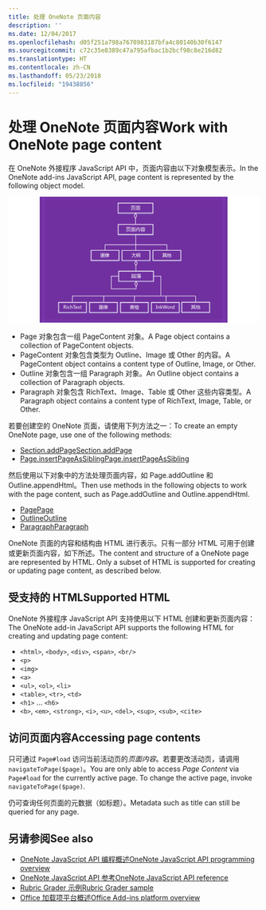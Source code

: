 ```yaml
---
title: 处理 OneNote 页面内容
description: ''
ms.date: 12/04/2017
ms.openlocfilehash: d05f251a798a7670983187bfa4c80140b30f6147
ms.sourcegitcommit: c72c35e8389c47a795afbac1b2bcf98c8e216d82
ms.translationtype: HT
ms.contentlocale: zh-CN
ms.lasthandoff: 05/23/2018
ms.locfileid: "19438856"
---
```

# <a name="work-with-onenote-page-content"></a><span data-ttu-id="f5258-102">处理 OneNote 页面内容</span><span class="sxs-lookup"><span data-stu-id="f5258-102">Work with OneNote page content</span></span> 

<span data-ttu-id="f5258-103">在 OneNote 外接程序 JavaScript API 中，页面内容由以下对象模型表示。</span><span class="sxs-lookup"><span data-stu-id="f5258-103">In the OneNote add-ins JavaScript API, page content is represented by the following object model.</span></span>

  ![OneNote 页面对象模型图](../images/one-note-om-page.png)

- <span data-ttu-id="f5258-105">Page 对象包含一组 PageContent 对象。</span><span class="sxs-lookup"><span data-stu-id="f5258-105">A Page object contains a collection of PageContent objects.</span></span>
- <span data-ttu-id="f5258-106">PageContent 对象包含类型为 Outline、Image 或 Other 的内容。</span><span class="sxs-lookup"><span data-stu-id="f5258-106">A PageContent object contains a content type of Outline, Image, or Other.</span></span>
- <span data-ttu-id="f5258-107">Outline 对象包含一组 Paragraph 对象。</span><span class="sxs-lookup"><span data-stu-id="f5258-107">An Outline object contains a collection of Paragraph objects.</span></span>
- <span data-ttu-id="f5258-108">Paragraph 对象包含 RichText、Image、Table 或 Other 这些内容类型。</span><span class="sxs-lookup"><span data-stu-id="f5258-108">A Paragraph object contains a content type of RichText, Image, Table, or Other.</span></span>

<span data-ttu-id="f5258-109">若要创建空的 OneNote 页面，请使用下列方法之一：</span><span class="sxs-lookup"><span data-stu-id="f5258-109">To create an empty OneNote page, use one of the following methods:</span></span>

- [<span data-ttu-id="f5258-110">Section.addPage</span><span class="sxs-lookup"><span data-stu-id="f5258-110">Section.addPage</span></span>](https://dev.office.com/reference/add-ins/onenote/section#addpagetitle-string)
- [<span data-ttu-id="f5258-111">Page.insertPageAsSibling</span><span class="sxs-lookup"><span data-stu-id="f5258-111">Page.insertPageAsSibling</span></span>](https://dev.office.com/reference/add-ins/onenote/page#insertpageassiblinglocation-string-title-string)

<span data-ttu-id="f5258-112">然后使用以下对象中的方法处理页面内容，如 Page.addOutline 和 Outline.appendHtml。</span><span class="sxs-lookup"><span data-stu-id="f5258-112">Then use methods in the following objects to work with the page content, such as Page.addOutline and Outline.appendHtml.</span></span> 

- [<span data-ttu-id="f5258-113">Page</span><span class="sxs-lookup"><span data-stu-id="f5258-113">Page</span></span>](https://dev.office.com/reference/add-ins/onenote/page)
- [<span data-ttu-id="f5258-114">Outline</span><span class="sxs-lookup"><span data-stu-id="f5258-114">Outline</span></span>](https://dev.office.com/reference/add-ins/onenote/outline)
- [<span data-ttu-id="f5258-115">Paragraph</span><span class="sxs-lookup"><span data-stu-id="f5258-115">Paragraph</span></span>](https://dev.office.com/reference/add-ins/onenote/paragraph)

<span data-ttu-id="f5258-p101">OneNote 页面的内容和结构由 HTML 进行表示。只有一部分 HTML 可用于创建或更新页面内容，如下所述。</span><span class="sxs-lookup"><span data-stu-id="f5258-p101">The content and structure of a OneNote page are represented by HTML. Only a subset of HTML is supported for creating or updating page content, as described below.</span></span>

## <a name="supported-html"></a><span data-ttu-id="f5258-118">受支持的 HTML</span><span class="sxs-lookup"><span data-stu-id="f5258-118">Supported HTML</span></span>

<span data-ttu-id="f5258-119">OneNote 外接程序 JavaScript API 支持使用以下 HTML 创建和更新页面内容：</span><span class="sxs-lookup"><span data-stu-id="f5258-119">The OneNote add-in JavaScript API supports the following HTML for creating and updating page content:</span></span>

- <span data-ttu-id="f5258-120">`<html>`, `<body>`, `<div>`, `<span>`, `<br/>`</span><span class="sxs-lookup"><span data-stu-id="f5258-120"></span></span> 
- `<p>`
- `<img>`
- `<a>`
- <span data-ttu-id="f5258-121">`<ul>`, `<ol>`, `<li>`</span><span class="sxs-lookup"><span data-stu-id="f5258-121"></span></span> 
- <span data-ttu-id="f5258-122">`<table>`, `<tr>`, `<td>`</span><span class="sxs-lookup"><span data-stu-id="f5258-122"></span></span>
- <span data-ttu-id="f5258-123">`<h1>` ... `<h6>`</span><span class="sxs-lookup"><span data-stu-id="f5258-123"></span></span>
- <span data-ttu-id="f5258-124">`<b>`, `<em>`, `<strong>`, `<i>`, `<u>`, `<del>`, `<sup>`, `<sub>`, `<cite>`</span><span class="sxs-lookup"><span data-stu-id="f5258-124"></span></span>

## <a name="accessing-page-contents"></a><span data-ttu-id="f5258-125">访问页面内容</span><span class="sxs-lookup"><span data-stu-id="f5258-125">Accessing page contents</span></span>

<span data-ttu-id="f5258-p102">只可通过 `Page#load` 访问当前活动页的*页面内容*。若要更改活动页，请调用 `navigateToPage($page)`。</span><span class="sxs-lookup"><span data-stu-id="f5258-p102">You are only able to access *Page Content* via `Page#load` for the currently active page. To change the active  page, invoke `navigateToPage($page)`.</span></span>

<span data-ttu-id="f5258-128">仍可查询任何页面的元数据（如标题）。</span><span class="sxs-lookup"><span data-stu-id="f5258-128">Metadata such as title can still be queried for any page.</span></span>

## <a name="see-also"></a><span data-ttu-id="f5258-129">另请参阅</span><span class="sxs-lookup"><span data-stu-id="f5258-129">See also</span></span>

- [<span data-ttu-id="f5258-130">OneNote JavaScript API 编程概述</span><span class="sxs-lookup"><span data-stu-id="f5258-130">OneNote JavaScript API programming overview</span></span>](onenote-add-ins-programming-overview.md)
- [<span data-ttu-id="f5258-131">OneNote JavaScript API 参考</span><span class="sxs-lookup"><span data-stu-id="f5258-131">OneNote JavaScript API reference</span></span>](https://dev.office.com/reference/add-ins/onenote/onenote-add-ins-javascript-reference)
- [<span data-ttu-id="f5258-132">Rubric Grader 示例</span><span class="sxs-lookup"><span data-stu-id="f5258-132">Rubric Grader sample</span></span>](https://github.com/OfficeDev/OneNote-Add-in-Rubric-Grader)
- [<span data-ttu-id="f5258-133">Office 加载项平台概述</span><span class="sxs-lookup"><span data-stu-id="f5258-133">Office Add-ins platform overview</span></span>](../overview/office-add-ins.md)
